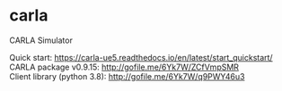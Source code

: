 # carla
CARLA Simulator

Quick start: https://carla-ue5.readthedocs.io/en/latest/start_quickstart/ <br>
CARLA package v0.9.15: http://gofile.me/6Yk7W/ZCfVmpSMR <br>
Client library (python 3.8): http://gofile.me/6Yk7W/q9PWY46u3 

